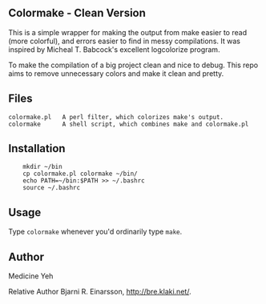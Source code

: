 Colormake - Clean Version
---------

This is a simple wrapper for making the output from make easier to read
(more colorful), and errors easier to find in messy compilations.  It was
inspired by Micheal T. Babcock's excellent logcolorize program.

To make the compilation of a big project clean and nice to debug. 
This repo aims to remove unnecessary colors and make it clean and pretty.

Files
-----

    colormake.pl   A perl filter, which colorizes make's output.
    colormake      A shell script, which combines make and colormake.pl

Installation
------------

```
    mkdir ~/bin
    cp colormake.pl colormake ~/bin/
    echo PATH=~/bin:$PATH >> ~/.bashrc
    source ~/.bashrc
```

Usage
-----

Type `colormake` whenever you'd ordinarily type `make`.

Author
------

Medicine Yeh

Relative Author
Bjarni R. Einarsson, <http://bre.klaki.net/>.


